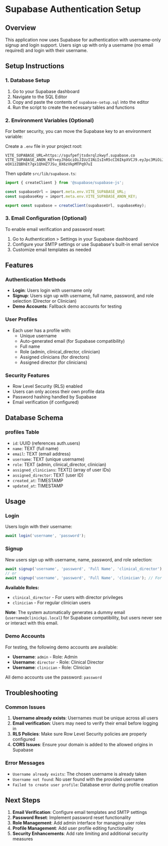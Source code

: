 # Supabase Authentication Setup

## Overview
This application now uses Supabase for authentication with username-only signup and login support. Users sign up with only a username (no email required) and login with their username.

## Setup Instructions

### 1. Database Setup
1. Go to your Supabase dashboard
2. Navigate to the SQL Editor
3. Copy and paste the contents of `supabase-setup.sql` into the editor
4. Run the script to create the necessary tables and functions

### 2. Environment Variables (Optional)
For better security, you can move the Supabase key to an environment variable:

Create a `.env` file in your project root:
```
VITE_SUPABASE_URL=https://sgufpefjtsdxrqlzkwyf.supabase.co
VITE_SUPABASE_ANON_KEY=eyJhbGciOiJIUzI1NiIsInR5cCI6IkpXVCJ9.eyJpc3MiOiJzdXBhYmFzZSIsInJlZiI6InNndWZwZWZqdHNkeHJxbHprd3lmIiwicm9sZSI6ImFub24iLCJpYXQiOjE3NTE4NTkxMTIsImV4cCI6MjA2NzQzNTExMn0.2Le-eOX1zZQBhEt7gx1QhHZ7JSu_8X6zVkpMTPq97uI
```

Then update `src/lib/supabase.ts`:
```typescript
import { createClient } from '@supabase/supabase-js';

const supabaseUrl = import.meta.env.VITE_SUPABASE_URL;
const supabaseKey = import.meta.env.VITE_SUPABASE_ANON_KEY;

export const supabase = createClient(supabaseUrl, supabaseKey);
```

### 3. Email Configuration (Optional)
To enable email verification and password reset:
1. Go to Authentication > Settings in your Supabase dashboard
2. Configure your SMTP settings or use Supabase's built-in email service
3. Customize email templates as needed

## Features

### Authentication Methods
- **Login**: Users login with username only
- **Signup**: Users sign up with username, full name, password, and role selection (Director or Clinician)
- **Demo Accounts**: Fallback demo accounts for testing

### User Profiles
- Each user has a profile with:
  - Unique username
  - Auto-generated email (for Supabase compatibility)
  - Full name
  - Role (admin, clinical_director, clinician)
  - Assigned clinicians (for directors)
  - Assigned director (for clinicians)

### Security Features
- Row Level Security (RLS) enabled
- Users can only access their own profile data
- Password hashing handled by Supabase
- Email verification (if configured)

## Database Schema

### profiles Table
- `id`: UUID (references auth.users)
- `name`: TEXT (full name)
- `email`: TEXT (email address)
- `username`: TEXT (unique username)
- `role`: TEXT (admin, clinical_director, clinician)
- `assigned_clinicians`: TEXT[] (array of user IDs)
- `assigned_director`: TEXT (user ID)
- `created_at`: TIMESTAMP
- `updated_at`: TIMESTAMP

## Usage

### Login
Users login with their username:
```javascript
await login('username', 'password');
```

### Signup
New users sign up with username, name, password, and role selection:
```javascript
await signup('username', 'password', 'Full Name', 'clinical_director'); // For Director
// or
await signup('username', 'password', 'Full Name', 'clinician'); // For Clinician
```

**Available Roles:**
- `clinical_director` - For users with director privileges
- `clinician` - For regular clinician users

**Note**: The system automatically generates a dummy email (`username@clinickpi.local`) for Supabase compatibility, but users never see or interact with this email.

### Demo Accounts
For testing, the following demo accounts are available:
- **Username**: `admin` - Role: Admin
- **Username**: `director` - Role: Clinical Director
- **Username**: `clinician` - Role: Clinician

All demo accounts use the password: `password`

## Troubleshooting

### Common Issues

1. **Username already exists**: Usernames must be unique across all users
2. **Email verification**: Users may need to verify their email before logging in
3. **RLS Policies**: Make sure Row Level Security policies are properly configured
4. **CORS Issues**: Ensure your domain is added to the allowed origins in Supabase

### Error Messages
- `Username already exists`: The chosen username is already taken
- `Username not found`: No user found with the provided username
- `Failed to create user profile`: Database error during profile creation

## Next Steps

1. **Email Verification**: Configure email templates and SMTP settings
2. **Password Reset**: Implement password reset functionality
3. **Role Management**: Add admin interface for managing user roles
4. **Profile Management**: Add user profile editing functionality
5. **Security Enhancements**: Add rate limiting and additional security measures